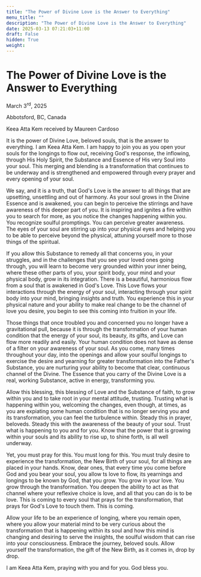 ```yaml
---
title: "The Power of Divine Love is the Answer to Everything"
menu_title: ""
description: "The Power of Divine Love is the Answer to Everything"
date: 2025-03-13 07:21:03+11:00
draft: False
hidden: True
weight:
---
```

# The Power of Divine Love is the Answer to Everything

March 3<sup>rd</sup>, 2025

Abbotsford, BC, Canada

Keea Atta Kem received by Maureen Cardoso

It is the power of Divine Love, beloved souls, that is the answer to everything. I am Keea Atta Kem. I am happy to join you as you open your souls for the longings to flow out, receiving God's response, the inflowing, through His Holy Spirit, the Substance and Essence of His very Soul into your soul. This merging and blending is a transformation that continues to be underway and is strengthened and empowered through every prayer and every opening of your soul.

We say, and it is a truth, that God's Love is the answer to all things that are upsetting, unsettling and out of harmony. As your soul grows in the Divine Essence and is awakened, you can begin to perceive the stirrings and have awareness of this deeper part of you. It is inspiring and ignites a fire within you to search for more, as you notice the changes happening within you. You recognize soulful promptings. You can perceive greater awareness. The eyes of your soul are stirring up into your physical eyes and helping you to be able to perceive beyond the physical, attuning yourself more to those things of the spiritual.

If you allow this Substance to remedy all that concerns you, in your struggles, and in the challenges that you see your loved ones going through, you will learn to become very grounded within your inner being, where these other parts of you, your spirit body, your mind and your physical body, grow in its integration. There is a beautiful, harmonious flow from a soul that is awakened in God's Love. This Love flows your interactions through the energy of your soul, interacting through your spirit body into your mind, bringing insights and truth. You experience this in your physical nature and your ability to make real change to be the channel of love you desire, you begin to see this coming into fruition in your life.

Those things that once troubled you and concerned you no longer have a gravitational pull, because it is through the transformation of your human condition that the energy of your soul, its beauty, its gifts, and Love can flow more readily and easily. Your human condition does not have as dense of a filter on your awareness of your soul. As you come, many times throughout your day, into the openings and allow your soulful longings to exercise the desire and yearning for greater transformation into the Father's Substance, you are nurturing your ability to become that clear, continuous channel of the Divine. The Essence that you carry of the Divine Love is a real, working Substance, active in energy, transforming you.

Allow this blessing, this blessing of Love and the Substance of faith, to grow within you and to take root in your mental attitude, trusting. Trusting what is happening within you, welcoming the changes, even though, at times, as you are expiating some human condition that is no longer serving you and its transformation, you can feel the turbulence within. Steady this in prayer, beloveds. Steady this with the awareness of the beauty of your soul. Trust what is happening to you and for you. Know that the power that is growing within your souls and its ability to rise up, to shine forth, is all well underway.

Yet, you must pray for this. You must long for this. You must truly desire to experience the transformation, the New Birth of your soul, for all things are placed in your hands. Know, dear ones, that every time you come before God and you bear your soul, you allow ts love to flow, its yearnings and longings to be known by God, that you grow. You grow in your love. You grow through the transformation. You deepen the ability to act as that channel where your reflexive choice is love, and all that you can do is to be love. This is coming to every soul that prays for the transformation, that prays for God's Love to touch them. This is coming.

Allow your life to be an experience of longing, where you remain open, where you allow your material mind to be very curious about the transformation that is happening within its soul and how this mind is changing and desiring to serve the insights, the soulful wisdom that can rise into your consciousness. Embrace the journey, beloved souls. Allow yourself the transformation, the gift of the New Birth, as it comes in, drop by drop.

I am Keea Atta Kem, praying with you and for you. God bless you.
